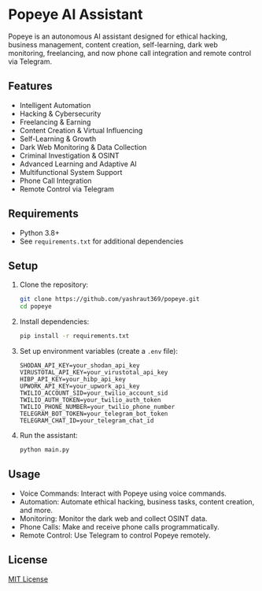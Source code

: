 # Popeye AI Assistant

Popeye is an autonomous AI assistant designed for ethical hacking, business management, content creation, self-learning, dark web monitoring, freelancing, and now phone call integration and remote control via Telegram.

## Features

- Intelligent Automation
- Hacking & Cybersecurity
- Freelancing & Earning
- Content Creation & Virtual Influencing
- Self-Learning & Growth
- Dark Web Monitoring & Data Collection
- Criminal Investigation & OSINT
- Advanced Learning and Adaptive AI
- Multifunctional System Support
- Phone Call Integration
- Remote Control via Telegram

## Requirements

- Python 3.8+
- See `requirements.txt` for additional dependencies

## Setup

1. Clone the repository:
   ```bash
   git clone https://github.com/yashraut369/popeye.git
   cd popeye
   ```

2. Install dependencies:
   ```bash
   pip install -r requirements.txt
   ```

3. Set up environment variables (create a `.env` file):
   ```env
   SHODAN_API_KEY=your_shodan_api_key
   VIRUSTOTAL_API_KEY=your_virustotal_api_key
   HIBP_API_KEY=your_hibp_api_key
   UPWORK_API_KEY=your_upwork_api_key
   TWILIO_ACCOUNT_SID=your_twilio_account_sid
   TWILIO_AUTH_TOKEN=your_twilio_auth_token
   TWILIO_PHONE_NUMBER=your_twilio_phone_number
   TELEGRAM_BOT_TOKEN=your_telegram_bot_token
   TELEGRAM_CHAT_ID=your_telegram_chat_id
   ```

4. Run the assistant:
   ```bash
   python main.py
   ```

## Usage

- Voice Commands: Interact with Popeye using voice commands.
- Automation: Automate ethical hacking, business tasks, content creation, and more.
- Monitoring: Monitor the dark web and collect OSINT data.
- Phone Calls: Make and receive phone calls programmatically.
- Remote Control: Use Telegram to control Popeye remotely.

## License

[MIT License](LICENSE)
